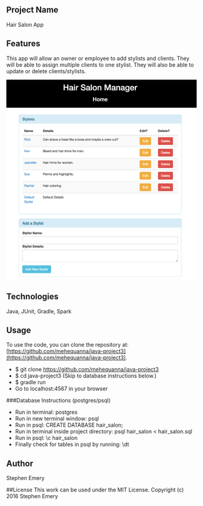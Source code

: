 ## Project Name
Hair Salon App

## Features
This app will allow an owner or employee to add stylists and clients. They will be able to assign multiple clients to one stylist. They will also be able to update or delete clients/stylists.

![screenshot of project](hairsalon.png)

## Technologies
Java, JUnit, Gradle, Spark

## Usage
To use the code, you can clone the repository at: [https://github.com/mehequanna/java-project3](https://github.com/mehequanna/java-project3).
* $ git clone https://github.com/mehequanna/java-project3
* $ cd java-project3  (Skip to database instructions below.)
* $ gradle run
* Go to localhost:4567 in your browser

###Database Instructions (postgres/psql)
* Run in terminal: postgres
* Run in new terminal window: psql
* Run in psql: CREATE DATABASE hair_salon;
* Run in terminal inside project directory: psql hair_salon < hair_salon.sql
* Run in psql: \c hair_salon
* Finally check for tables in psql by running: \dt

## Author
Stephen Emery

##License
This work can be used under the MIT License.
Copyright (c) 2016 Stephen Emery
